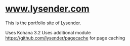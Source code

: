 # www.lysender.com

This is the portfolio site of Lysender.

Uses Kohana 3.2
Uses additional module https://github.com/lysender/pagecache for page caching
